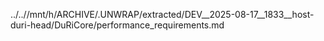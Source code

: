 ../..//mnt/h/ARCHIVE/.UNWRAP/extracted/DEV__2025-08-17__1833__host-duri-head/DuRiCore/performance_requirements.md